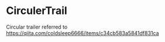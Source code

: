 # CirculerTrail
Circular trailer referred to https://qiita.com/coldsleep6666/items/c34cb583a5841df831ca
